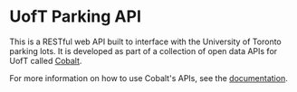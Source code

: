 UofT Parking API
=================

This is a RESTful web API built to interface with the University of Toronto parking lots.
It is developed as part of a collection of open data APIs for UofT called [Cobalt](https://cobalt.qas.im).

For more information on how to use Cobalt's APIs, see the [documentation](https://cobalt.qas.im/documentation).
